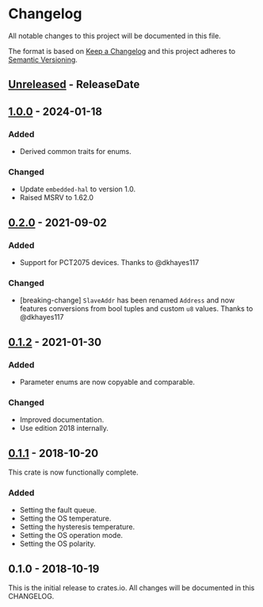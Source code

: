 # Changelog

All notable changes to this project will be documented in this file.

The format is based on [Keep a Changelog](http://keepachangelog.com/en/1.0.0/)
and this project adheres to [Semantic Versioning](http://semver.org/spec/v2.0.0.html).

<!-- next-header -->
## [Unreleased] - ReleaseDate

## [1.0.0] - 2024-01-18

### Added
- Derived common traits for enums.

### Changed
- Update `embedded-hal` to version 1.0.
- Raised MSRV to 1.62.0

## [0.2.0] - 2021-09-02

### Added
- Support for PCT2075 devices. Thanks to @dkhayes117

### Changed
- [breaking-change] `SlaveAddr` has been renamed `Address` and now features conversions
  from bool tuples and custom `u8` values. Thanks to @dkhayes117

## [0.1.2] - 2021-01-30

### Added
- Parameter enums are now copyable and comparable.

### Changed
- Improved documentation.
- Use edition 2018 internally.

## [0.1.1] - 2018-10-20

This crate is now functionally complete.

### Added

- Setting the fault queue.
- Setting the OS temperature.
- Setting the hysteresis temperature.
- Setting the OS operation mode.
- Setting the OS polarity.

## 0.1.0 - 2018-10-19

This is the initial release to crates.io. All changes will be documented in
this CHANGELOG.

<!-- next-url -->
[Unreleased]: https://github.com/eldruin/lm75-rs/compare/v1.0.0...HEAD
[1.0.0]: https://github.com/eldruin/lm75-rs/compare/v0.2.0...v1.0.0
[0.2.0]: https://github.com/eldruin/lm75-rs/compare/v0.1.2...v0.2.0
[0.1.2]: https://github.com/eldruin/lm75-rs/compare/v0.1.1...v0.1.2
[0.1.1]: https://github.com/eldruin/lm75-rs/compare/v0.1.0...v0.1.1
